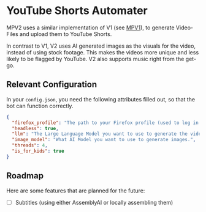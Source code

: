# YouTube Shorts Automater

MPV2 uses a similar implementation of V1 (see [MPV1](https://github.com/FujiwaraChoki/MoneyPrinter)), to generate Video-Files and upload them to YouTube Shorts.

In contrast to V1, V2 uses AI generated images as the visuals for the video, instead of using stock footage. This makes the videos more unique and less likely to be flagged by YouTube. V2 also supports music right from the get-go.

## Relevant Configuration

In your `config.json`, you need the following attributes filled out, so that the bot can function correctly.

```json
{
  "firefox_profile": "The path to your Firefox profile (used to log in to YouTube)",
  "headless": true,
  "llm": "The Large Language Model you want to use to generate the video script.",
  "image_model": "What AI Model you want to use to generate images.",
  "threads": 4,
  "is_for_kids": true
}
```

## Roadmap

Here are some features that are planned for the future:

- [ ] Subtitles (using either AssemblyAI or locally assembling them)
